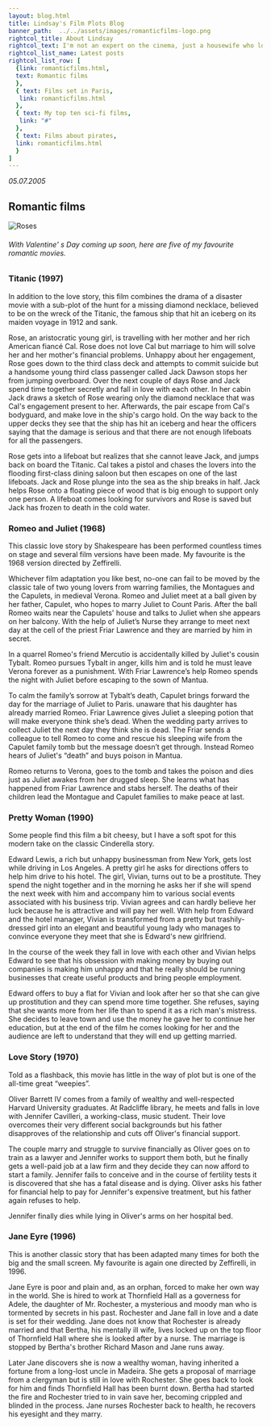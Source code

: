 ```yaml
---
layout: blog.html
title: Lindsay's Film Plots Blog
banner_path:  ../../assets/images/romanticfilms-logo.png
rightcol_title: About Lindsay
rightcol_text: I'm not an expert on the cinema, just a housewife who loves films, and always has! Since I was ten years old I've kept a diary of every film I've ever seen on TV, at the cinema or on video or DVD. Now that my children have moved away from home, I thought it would be fun to share my ideas through this blog. I hope you like it!
rightcol_list_name: Latest posts
rightcol_list_row: [
  {link: romanticfilms.html,
  text: Romantic films
  },
  { text: Films set in Paris,
   link: romanticfilms.html
  },
  { text: My top ten sci-fi films,
   link: "#"
  },
  { text: Films about pirates,
  link: romanticfilms.html
  }
]
---
```

_05.07.2005_

## Romantic films

<right>![Roses](../../assets/images/blog-romanticfilmes-roses.jpg)</right>

###### With Valentine' s Day coming up soon, here are five of my favourite romantic movies.

### Titanic (1997)

In addition to the love story, this film combines the drama of a disaster movie with a sub-plot of the hunt for a missing diamond necklace, believed to be on the wreck of the Titanic, the famous ship that hit an iceberg on its maiden voyage in 1912 and sank.

Rose, an aristocratic young girl, is travelling with her mother and her rich American fiancé Cal. Rose does not love Cal but marriage to him will solve her and her mother's financial problems. Unhappy about her engagement, Rose goes down to the third class deck and attempts to commit suicide but a handsome young third class passenger called Jack Dawson stops her from jumping overboard. Over the next couple of days Rose and Jack spend time together secretly and fall in love with each other. In her cabin Jack draws a sketch of Rose wearing only the diamond necklace that was Cal's engagement present to her. Afterwards, the pair escape from Cal's bodyguard, and make love in the ship's cargo hold. On the way back to the upper decks they see that the ship has hit an iceberg and hear the officers saying that the damage is serious and that there are not enough lifeboats for all the passengers.

Rose gets into a lifeboat but realizes that she cannot leave Jack, and jumps back on board the Titanic. Cal takes a pistol and chases the lovers into the flooding first-class dining saloon but then escapes on one of the last lifeboats. Jack and Rose plunge into the sea as the ship breaks in half. Jack helps Rose onto a floating piece of wood that is big enough to support only one person. A lifeboat comes looking for survivors and Rose is saved but Jack has frozen to death in the cold water.

### Romeo and Juliet (1968)

This classic love story by Shakespeare has been performed countless times on stage and several film versions have been made. My favourite is the 1968 version directed by Zeffirelli.

Whichever film adaptation you like best, no-one can fail to be moved by the classic tale of two young lovers from warring families, the Montagues and the Capulets, in medieval Verona. Romeo and Juliet meet at a ball given by her father, Capulet, who hopes to marry Juliet to Count Paris. After the ball Romeo waits near the Capulets' house and talks to Juliet when she appears on her balcony. With the help of Juliet’s Nurse they arrange to meet next day at the cell of the priest Friar Lawrence and they are married by him in secret.

In a quarrel Romeo's friend Mercutio is accidentally killed by Juliet's cousin Tybalt. Romeo pursues Tybalt in anger, kills him and is told he must leave Verona forever as a punishment. With Friar Lawrence’s help Romeo spends the night with Juliet before escaping to the sown of Mantua.

To calm the family’s sorrow at Tybalt’s death, Capulet brings forward the day for the marriage of Juliet to Paris. unaware that his daughter has already married Romeo. Friar Lawrence gives Juliet a sleeping potion that will make everyone think she’s dead. When the wedding party arrives to collect Juliet the next day they think she is dead. The Friar sends a colleague to tell Romeo to come and rescue his sleeping wife from the Capulet family tomb but the message doesn’t get through. Instead Romeo hears of Juliet's “death” and buys poison in Mantua.

Romeo returns to Verona, goes to the tomb and takes the poison and dies just as Juliet awakes from her drugged sleep. She learns what has happened from Friar Lawrence and stabs herself. The deaths of their children lead the Montague and Capulet families to make peace at last.

### Pretty Woman (1990)

Some people find this film a bit cheesy, but I have a soft spot for this modern take on the classic Cinderella story.

Edward Lewis, a rich but unhappy businessman from New York, gets lost while driving in Los Angeles. A pretty girl he asks for directions offers to help him drive to his hotel. The girl, Vivian, turns out to be a prostitute. They spend the night together and in the morning he asks her if she will spend the next week with him and accompany him to various social events associated with his business trip. Vivian agrees and can hardly believe her luck because he is attractive and will pay her well. With help from Edward and the hotel manager, Vivian is transformed from a pretty but trashily-dressed girl into an elegant and beautiful young lady who manages to convince everyone they meet that she is Edward's new girlfriend.

In the course of the week they fall in love with each other and Vivian helps Edward to see that his obsession with making money by buying out companies is making him unhappy and that he really should be running businesses that create useful products and bring people employment.

Edward offers to buy a flat for Vivian and look after her so that she can give up prostitution and they can spend more time together. She refuses, saying that she wants more from her life than to spend it as a rich man's mistress. She decides to leave town and use the money he gave her to continue her education, but at the end of the film he comes looking for her and the audience are left to understand that they will end up getting married.

### Love Story (1970)

Told as a flashback, this movie has little in the way of plot but is one of the all-time great “weepies”.

Oliver Barrett IV comes from a family of wealthy and well-respected Harvard University graduates. At Radcliffe library, he meets and falls in love with Jennifer Cavilleri, a working-class, music student. Their love overcomes their very different social backgrounds but his father disapproves of the relationship and cuts off Oliver's financial support.

The couple marry and struggle to survive financially as Oliver goes on to train as a lawyer and Jennifer works to support them both, but he finally gets a well-paid job at a law firm and they decide they can now afford to start a family. Jennifer fails to conceive and in the course of fertility tests it is discovered that she has a fatal disease and is dying. Oliver asks his father for financial help to pay for Jennifer's expensive treatment, but his father again refuses to help.

Jennifer finally dies while lying in Oliver's arms on her hospital bed.

### Jane Eyre (1996)

This is another classic story that has been adapted many times for both the big and the small screen. My favourite is again one directed by Zeffirelli, in 1996\.

Jane Eyre is poor and plain and, as an orphan, forced to make her own way in the world. She is hired to work at Thornfield Hall as a governess for Adele, the daughter of Mr. Rochester, a mysterious and moody man who is tormented by secrets in his past. Rochester and Jane fall in love and a date is set for their wedding. Jane does not know that Rochester is already married and that Bertha, his mentally ill wife, lives locked up on the top floor of Thornfield Hall where she is looked after by a nurse. The marriage is stopped by Bertha's brother Richard Mason and Jane runs away.

Later Jane discovers she is now a wealthy woman, having inherited a fortune from a long-lost uncle in Madeira. She gets a proposal of marriage from a clergyman but is still in love with Rochester. She goes back to look for him and finds Thornfield Hall has been burnt down. Bertha had started the fire and Rochester tried to in vain save her, becoming crippled and blinded in the process. Jane nurses Rochester back to health, he recovers his eyesight and they marry.

